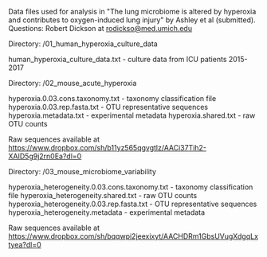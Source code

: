 
Data files used for analysis in "The lung microbiome is altered by hyperoxia and contributes to oxygen-induced lung injury" by Ashley et al (submitted). Questions: Robert Dickson at rodickso@med.umich.edu

Directory: /01_human_hyperoxia_culture_data

  human_hyperoxia_culture_data.txt - culture data from ICU patients 2015-2017

Directory: /02_mouse_acute_hyperoxia

  hyperoxia.0.03.cons.taxonomy.txt - taxonomy classification file
  hyperoxia.0.03.rep.fasta.txt - OTU representative sequences
  hyperoxia.metadata.txt - experimental metadata
  hyperoxia.shared.txt - raw OTU counts

  Raw sequences available at https://www.dropbox.com/sh/b11yz565qgvgtlz/AACi37Tih2-XAID5g9j2rn0Ea?dl=0

Directory: /03_mouse_microbiome_variability

  hyperoxia_heterogeneity.0.03.cons.taxonomy.txt - taxonomy classification file
  hyperoxia_heterogeneity.shared.txt - raw OTU counts
  hyperoxia_heterogeneity.0.03.rep.fasta.txt - OTU representative sequences
  hyperoxia_heterogeneity.metadata - experimental metadata

  Raw sequences available at https://www.dropbox.com/sh/bqqwpi2jeexixyt/AACHDRm1GbsUVugXdgqLxtyea?dl=0
